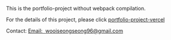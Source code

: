 This is the portfolio-project without webpack compilation.

For the details of this project, please click <a href="https://github.com/wooiseong/portfolio-project-vercel">portfolio-project-vercel</a>

Contact:  <a href= "mailto:wooiseongseong96@gmail.com">Email:  &nbsp;wooiseongseong96@gmail.com</a>
